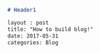 ```markdown

# Header1

layout : post
title: "How to build blog!"
date: 2017-05-31
categories: Blog

```

